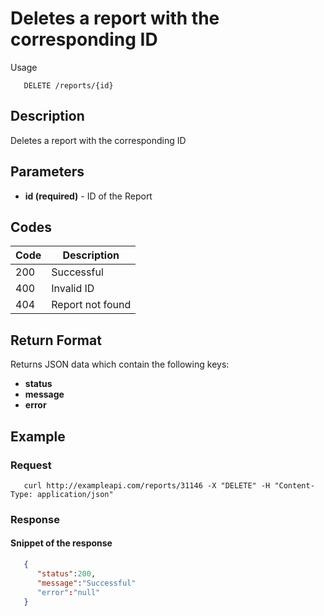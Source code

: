 # Deletes a report with the corresponding ID

Usage
```
   DELETE /reports/{id}
```
## Description
Deletes a report with the corresponding ID

## Parameters
- **id (required)** - ID of the Report

## Codes

| Code | Description |
| ---- | ---------- |
| 200  | Successful |
| 400  | Invalid ID |
| 404  | Report not found |

## Return Format
Returns JSON data which contain the following keys:
- **status**
- **message** 
- **error**

## Example

### Request
```
   curl http://exampleapi.com/reports/31146 -X "DELETE" -H "Content-Type: application/json"
```
### Response
#### Snippet of the response ####
``` json
   {
      "status":200,
      "message":"Successful"
      "error":"null"
   }
```

